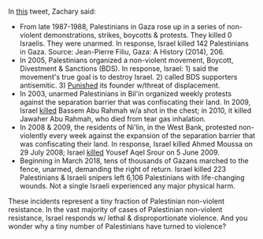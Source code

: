 In [this](https://twitter.com/_ZachFoster/status/1716497689787949232) tweet, Zachary said:

- From late 1987-1988, Palestinians in Gaza rose up in a series of non-violent demonstrations, strikes, boycotts & protests. They killed 0 Israelis. They were unarmed. In response, Israel killed 142 Palestinians in Gaza. Source: Jean-Pierre Filiu, Gaza: A History (2014), 206.
- In 2005, Palestinians organized a non-violent movement, Boycott, Divestment & Sanctions (BDS). In response, Israel: 1) said the movement's true goal is to destroy Israel. 2) called BDS supporters antisemitic. 3) [Punished](https://t.co/dTAizzuUE1) its founder w/threat of displacement.
- In 2003, unarmed Palestinians in Bil'in organized weekly protests against the separation barrier that was confiscating their land. In 2009, Israel [killed](https://www.972mag.com/escaping-justice-who-killed-bassem-abu-rahme/#:~:text=In%20April%202009%2C%20during%20the,the%20presence%20of%20senior%20officers.) Bassem Abu Rahmah w/a shot in the chest; in 2010, it killed Jawaher Abu Rahmah, who died from tear gas inhalation.
- In 2008 & 2009, the residents of Ni'lin, in the West Bank, protested non-violently every week against the expansion of the separation barrier that was confiscating their land. In response, Israel killed Ahmed Moussa on 29 July 2008; Israel [killed](https://electronicintifada.net/content/transcript-israeli-military-kills-10-year-old-nilin/7643) Yousef Aqel Srour on 5 June 2009.
- Beginning in March 2018, tens of thousands of Gazans marched to the fence, unarmed, demanding the right of return. Israel killed 223 Palestinians & Israeli snipers left 6,106 Palestinians with life-changing wounds. Not a single Israeli experienced any major physical harm.

These incidents represent a tiny fraction of Palestinian non-violent resistance. In the vast majority of cases of Palestinian non-violent resistance, Israel responds w/ lethal & disproportionate violence. And you wonder why a tiny number of Palestinians have turned to violence?
